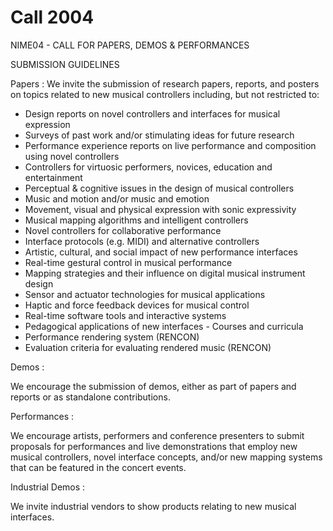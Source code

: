 # Call 2004

NIME04 - CALL FOR PAPERS, DEMOS & PERFORMANCES


SUBMISSION GUIDELINES

Papers :
We invite the submission of research papers, reports, and posters on topics related to new musical controllers including, but not restricted to:

* Design reports on novel controllers and interfaces for musical expression
* Surveys of past work and/or stimulating ideas for future research
* Performance experience reports on live performance and composition using novel controllers
* Controllers for virtuosic performers, novices, education and entertainment
* Perceptual & cognitive issues in the design of musical controllers
* Music and motion and/or music and emotion
* Movement, visual and physical expression with sonic expressivity
* Musical mapping algorithms and intelligent controllers
* Novel controllers for collaborative performance
* Interface protocols (e.g. MIDI) and alternative controllers
* Artistic, cultural, and social impact of new performance interfaces
* Real-time gestural control in musical performance
* Mapping strategies and their influence on digital musical instrument design
* Sensor and actuator technologies for musical applications
* Haptic and force feedback devices for musical control
* Real-time software tools and interactive systems
* Pedagogical applications of new interfaces - Courses and curricula
* Performance rendering system (RENCON)
* Evaluation criteria for evaluating rendered music (RENCON)


Demos :

We encourage the submission of demos, either as part of papers and reports or as standalone contributions.


Performances :

We encourage artists, performers and conference presenters to submit proposals for performances and live demonstrations that employ new musical controllers, novel interface concepts, and/or new mapping systems that can be featured in the concert events.


Industrial Demos :

We invite industrial vendors to show products relating to new musical interfaces.
